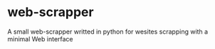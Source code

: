 # web-scrapper
A small web-scrapper writted in python for wesites scrapping with a minimal Web interface
